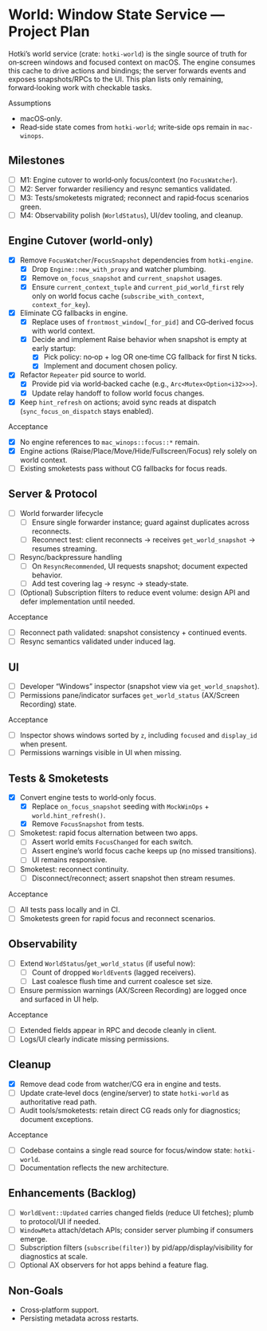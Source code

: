 # World: Window State Service — Project Plan

Hotki’s world service (crate: `hotki-world`) is the single source of truth for on‑screen windows and focused context on macOS. The engine consumes this cache to drive actions and bindings; the server forwards events and exposes snapshots/RPCs to the UI. This plan lists only remaining, forward‑looking work with checkable tasks.

Assumptions
- macOS‑only.
- Read‑side state comes from `hotki-world`; write‑side ops remain in `mac-winops`.

## Milestones

- [ ] M1: Engine cutover to world‑only focus/context (no `FocusWatcher`).
- [ ] M2: Server forwarder resiliency and resync semantics validated.
- [ ] M3: Tests/smoketests migrated; reconnect and rapid‑focus scenarios green.
- [ ] M4: Observability polish (`WorldStatus`), UI/dev tooling, and cleanup.

## Engine Cutover (world‑only)

- [x] Remove `FocusWatcher`/`FocusSnapshot` dependencies from `hotki-engine`.
  - [x] Drop `Engine::new_with_proxy` and watcher plumbing.
  - [x] Remove `on_focus_snapshot` and `current_snapshot` usages.
  - [x] Ensure `current_context_tuple` and `current_pid_world_first` rely only on world focus cache (`subscribe_with_context`, `context_for_key`).
- [x] Eliminate CG fallbacks in engine.
  - [x] Replace uses of `frontmost_window[_for_pid]` and CG‑derived focus with world context.
  - [x] Decide and implement Raise behavior when snapshot is empty at early startup:
    - [x] Pick policy: no‑op + log OR one‑time CG fallback for first N ticks.
    - [x] Implement and document chosen policy.
- [x] Refactor `Repeater` pid source to world.
  - [x] Provide pid via world‑backed cache (e.g., `Arc<Mutex<Option<i32>>>`).
  - [x] Update relay handoff to follow world focus changes.
- [x] Keep `hint_refresh` on actions; avoid sync reads at dispatch (`sync_focus_on_dispatch` stays enabled).

Acceptance
- [x] No engine references to `mac_winops::focus::*` remain.
- [x] Engine actions (Raise/Place/Move/Hide/Fullscreen/Focus) rely solely on world context.
- [ ] Existing smoketests pass without CG fallbacks for focus reads.

## Server & Protocol

- [ ] World forwarder lifecycle
  - [ ] Ensure single forwarder instance; guard against duplicates across reconnects.
  - [ ] Reconnect test: client reconnects → receives `get_world_snapshot` → resumes streaming.
- [ ] Resync/backpressure handling
  - [ ] On `ResyncRecommended`, UI requests snapshot; document expected behavior.
  - [ ] Add test covering lag → resync → steady‑state.
- [ ] (Optional) Subscription filters to reduce event volume: design API and defer implementation until needed.

Acceptance
- [ ] Reconnect path validated: snapshot consistency + continued events.
- [ ] Resync semantics validated under induced lag.

## UI

- [ ] Developer “Windows” inspector (snapshot view via `get_world_snapshot`).
- [ ] Permissions pane/indicator surfaces `get_world_status` (AX/Screen Recording) state.

Acceptance
- [ ] Inspector shows windows sorted by `z`, including `focused` and `display_id` when present.
- [ ] Permissions warnings visible in UI when missing.

## Tests & Smoketests

- [x] Convert engine tests to world‑only focus.
  - [x] Replace `on_focus_snapshot` seeding with `MockWinOps` + `world.hint_refresh()`.
  - [x] Remove `FocusSnapshot` from tests.
- [ ] Smoketest: rapid focus alternation between two apps.
  - [ ] Assert world emits `FocusChanged` for each switch.
  - [ ] Assert engine’s world focus cache keeps up (no missed transitions).
  - [ ] UI remains responsive.
- [ ] Smoketest: reconnect continuity.
  - [ ] Disconnect/reconnect; assert snapshot then stream resumes.

Acceptance
- [ ] All tests pass locally and in CI.
- [ ] Smoketests green for rapid focus and reconnect scenarios.

## Observability

- [ ] Extend `WorldStatus`/`get_world_status` (if useful now):
  - [ ] Count of dropped `WorldEvent`s (lagged receivers).
  - [ ] Last coalesce flush time and current coalesce set size.
- [ ] Ensure permission warnings (AX/Screen Recording) are logged once and surfaced in UI help.

Acceptance
- [ ] Extended fields appear in RPC and decode cleanly in client.
- [ ] Logs/UI clearly indicate missing permissions.

## Cleanup

- [x] Remove dead code from watcher/CG era in engine and tests.
- [ ] Update crate‑level docs (engine/server) to state `hotki-world` as authoritative read path.
- [ ] Audit tools/smoketests: retain direct CG reads only for diagnostics; document exceptions.

Acceptance
- [ ] Codebase contains a single read source for focus/window state: `hotki-world`.
- [ ] Documentation reflects the new architecture.

## Enhancements (Backlog)

- [ ] `WorldEvent::Updated` carries changed fields (reduce UI fetches); plumb to protocol/UI if needed.
- [ ] `WindowMeta` attach/detach APIs; consider server plumbing if consumers emerge.
- [ ] Subscription filters (`subscribe(filter)`) by pid/app/display/visibility for diagnostics at scale.
- [ ] Optional AX observers for hot apps behind a feature flag.

## Non‑Goals

- Cross‑platform support.
- Persisting metadata across restarts.

